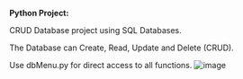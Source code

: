 **Python Project:**

CRUD Database project using SQL Databases.

The Database can Create, Read, Update and Delete (CRUD).

Use dbMenu.py for direct access to all functions.
![image](https://github.com/Nabin-R/Python-database-CRUD-Project/assets/72493874/757aa6b4-cbc4-47ad-9be1-ecbe25d27edc)
